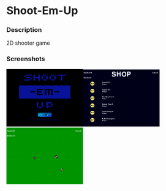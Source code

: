 <h1>Shoot-Em-Up</h1>

<h3>Description</h3>
<p>2D shooter game</p>
<h3>Screenshots</h3>
<img src = 'https://github.com/Bchiu3606/Shoot-Em-Up/blob/master/Group%20Game/Start.png' width = '200px' ></img><img src = 'https://github.com/Bchiu3606/Shoot-Em-Up/blob/master/Group%20Game/Shop.PNG' width = '200px' ></img><img src = 'https://github.com/Bchiu3606/Shoot-Em-Up/blob/master/Group%20Game/ShootEmUp.PNG' width = '200px' >
